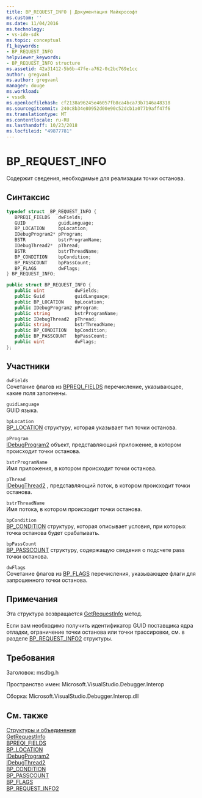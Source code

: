 ```yaml
---
title: BP_REQUEST_INFO | Документация Майкрософт
ms.custom: ''
ms.date: 11/04/2016
ms.technology:
- vs-ide-sdk
ms.topic: conceptual
f1_keywords:
- BP_REQUEST_INFO
helpviewer_keywords:
- BP_REQUEST_INFO structure
ms.assetid: 42a31412-5b6b-47fe-a762-0c2bc769e1cc
author: gregvanl
ms.author: gregvanl
manager: douge
ms.workload:
- vssdk
ms.openlocfilehash: cf2138a96245e46057fb8ca4bca73b7146a48318
ms.sourcegitcommit: 240c8b34e80952d00e90c52dcb1a077b9aff47f6
ms.translationtype: MT
ms.contentlocale: ru-RU
ms.lasthandoff: 10/23/2018
ms.locfileid: "49877781"
---
```

# <a name="bprequestinfo"></a>BP_REQUEST_INFO
Содержит сведения, необходимые для реализации точки останова.  
  
## <a name="syntax"></a>Синтаксис  
  
```cpp  
typedef struct _BP_REQUEST_INFO {  
   BPREQI_FIELDS   dwFields;  
   GUID            guidLanguage;  
   BP_LOCATION     bpLocation;  
   IDebugProgram2* pProgram;  
   BSTR            bstrProgramName;  
   IDebugThread2*  pThread;  
   BSTR            bstrThreadName;  
   BP_CONDITION    bpCondition;  
   BP_PASSCOUNT    bpPassCount;  
   BP_FLAGS        dwFlags;  
} BP_REQUEST_INFO;  
```  
  
```csharp  
public struct BP_REQUEST_INFO {  
   public uint           dwFields;  
   public Guid           guidLanguage;  
   public BP_LOCATION    bpLocation;  
   public IDebugProgram2 pProgram;  
   public string         bstrProgramName;  
   public IDebugThread2  pThread;  
   public string         bstrThreadName;  
   public BP_CONDITION   bpCondition;  
   public BP_PASSCOUNT   bpPassCount;  
   public uint           dwFlags;  
};  
```  
  
## <a name="members"></a>Участники  
 `dwFields`  
 Сочетание флагов из [BPREQI_FIELDS](../../../extensibility/debugger/reference/bpreqi-fields.md) перечисление, указывающее, какие поля заполнены.  
  
 `guidLanguage`  
 GUID языка.  
  
 `bpLocation`  
 [BP_LOCATION](../../../extensibility/debugger/reference/bp-location.md) структуру, которая указывает тип точки останова.  
  
 `pProgram`  
 [IDebugProgram2](../../../extensibility/debugger/reference/idebugprogram2.md) объект, представляющий приложение, в котором происходит точки останова.  
  
 `bstrProgramName`  
 Имя приложения, в котором происходит точки останова.  
  
 `pThread`  
 [IDebugThread2](../../../extensibility/debugger/reference/idebugthread2.md) , представляющий поток, в котором происходит точки останова.  
  
 `bstrThreadName`  
 Имя потока, в котором происходит точки останова.  
  
 `bpCondition`  
 [BP_CONDITION](../../../extensibility/debugger/reference/bp-condition.md) структуру, которая описывает условия, при которых точка останова будет срабатывать.  
  
 `bpPassCount`  
 [BP_PASSCOUNT](../../../extensibility/debugger/reference/bp-passcount.md) структуру, содержащую сведения о подсчете pass точки останова.  
  
 `dwFlags`  
 Сочетание флагов из [BP_FLAGS](../../../extensibility/debugger/reference/bp-flags.md) перечисления, указывающее флаги для запрошенного точки останова.  
  
## <a name="remarks"></a>Примечания  
 Эта структура возвращается [GetRequestInfo](../../../extensibility/debugger/reference/idebugbreakpointrequest2-getrequestinfo.md) метод.  
  
 Если вам необходимо получить идентификатор GUID поставщика ядра отладки, ограничение точки останова или точки трассировки, см. в разделе [BP_REQUEST_INFO2](../../../extensibility/debugger/reference/bp-request-info2.md) структуры.  
  
## <a name="requirements"></a>Требования  
 Заголовок: msdbg.h  
  
 Пространство имен: Microsoft.VisualStudio.Debugger.Interop  
  
 Сборка: Microsoft.VisualStudio.Debugger.Interop.dll  
  
## <a name="see-also"></a>См. также  
 [Структуры и объединения](../../../extensibility/debugger/reference/structures-and-unions.md)   
 [GetRequestInfo](../../../extensibility/debugger/reference/idebugbreakpointrequest2-getrequestinfo.md)   
 [BPREQI_FIELDS](../../../extensibility/debugger/reference/bpreqi-fields.md)   
 [BP_LOCATION](../../../extensibility/debugger/reference/bp-location.md)   
 [IDebugProgram2](../../../extensibility/debugger/reference/idebugprogram2.md)   
 [IDebugThread2](../../../extensibility/debugger/reference/idebugthread2.md)   
 [BP_CONDITION](../../../extensibility/debugger/reference/bp-condition.md)   
 [BP_PASSCOUNT](../../../extensibility/debugger/reference/bp-passcount.md)   
 [BP_FLAGS](../../../extensibility/debugger/reference/bp-flags.md)   
 [BP_REQUEST_INFO2](../../../extensibility/debugger/reference/bp-request-info2.md)